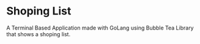 # Shoping List
A Terminal Based Application made with GoLang using Bubble Tea Library that shows a shoping list.
